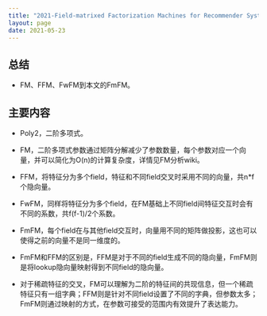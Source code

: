 ```yaml
---
title: "2021-Field-matrixed Factorization Machines for Recommender Systems"
layout: page
date: 2021-05-23
---
```


## 总结

- FM、FFM、FwFM到本文的FmFM。

## 主要内容

- Poly2，二阶多项式。
- FM，二阶多项式参数通过矩阵分解减少了参数数量，每个参数对应一个向量，并可以简化为O(n)的计算复杂度，详情见FM分析wiki。
- FFM，将特征分为多个field，特征和不同field交叉时采用不同的向量，共n*f个隐向量。
- FwFM，同样将特征分为多个field，在FM基础上不同field间特征交互时会有不同的系数，共f(f-1)/2个系数。
- FmFM，每个field在与其他field交互时，向量用不同的矩阵做投影，这也可以使得之前的向量不是同一维度的。

- FmFM和FFM的区别是，FFM是对于不同的field生成不同的隐向量，FmFM则是将lookup隐向量映射得到不同field的隐向量。

- 对于稀疏特征的交叉，FM可以理解为二阶的特征间的共现信息，但一个稀疏特征只有一组字典；FFM则是针对不同field设置了不同的字典，但参数太多；FmFM则通过映射的方式，在参数可接受的范围内有效提升了表达能力。
